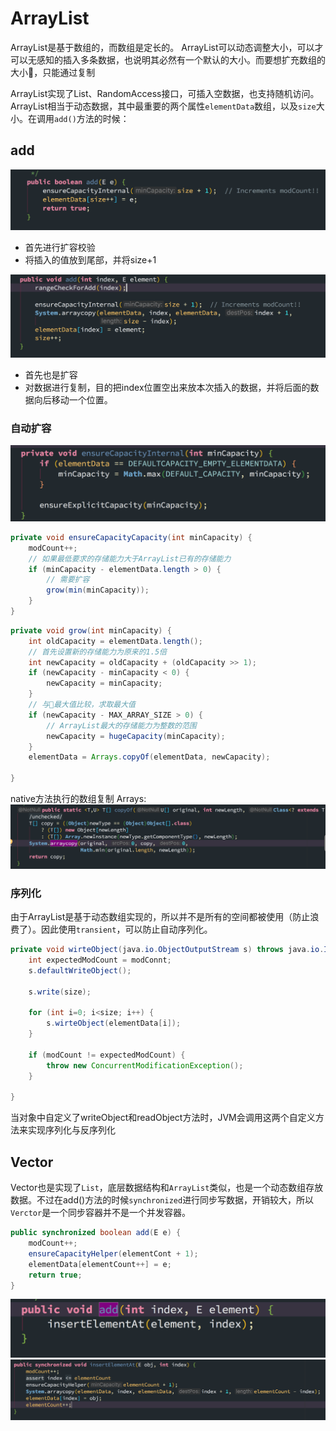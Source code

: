 # ArrayList

ArrayList是基于数组的，而数组是定长的。
ArrayList可以动态调整大小，可以才可以无感知的插入多条数据，也说明其必然有一个默认的大小。而要想扩充数组的大小，只能通过复制

ArrayList实现了List、RandomAccess接口，可插入空数据，也支持随机访问。
ArrayList相当于动态数据，其中最重要的两个属性`elementData`数组，以及`size`大小。在调用`add()`方法的时候：

## add

![array_add](/img/array_add.png)

- 首先进行扩容校验
- 将插入的值放到尾部，并将size+1

![array_add(int, e)](/img/array_add_int_e.png)

- 首先也是扩容
- 对数据进行复制，目的把index位置空出来放本次插入的数据，并将后面的数据向后移动一个位置。

### 自动扩容

![array_ensureCapacityInternal](/img/array_ensureCapacityInternal.png)

```java
private void ensureCapacityCapacity(int minCapacity) {
    modCount++;
    // 如果最低要求的存储能力大于ArrayList已有的存储能力
    if (minCapacity - elementData.length > 0) {
        // 需要扩容
        grow(min(minCapacity));
    }
}
```

```java
private void grow(int minCapacity) {
    int oldCapacity = elementData.length();
    // 首先设置新的存储能力为原来的1.5倍
    int newCapacity = oldCapacity + (oldCapacity >> 1);
    if (newCapacity - minCapacity < 0) {
        newCapacity = minCapacity;
    }
    // 与最大值比较，求取最大值
    if (newCapacity - MAX_ARRAY_SIZE > 0) {
        // ArrayList最大的存储能力为整数的范围
        newCapacity = hugeCapacity(minCapacity);
    }
    elementData = Arrays.copyOf(elementData, newCapacity);

}
```

native方法执行的数组复制
Arrays:
![arrays_copyof](/img/arrays_copyof.png)

### 序列化

由于ArrayList是基于动态数组实现的，所以并不是所有的空间都被使用（防止浪费了）。因此使用`transient`，可以防止自动序列化。

```java
private void wirteObject(java.io.ObjectOutputStream s) throws java.io.IOException{
    int expectedModCount = modConnt;
    s.defaultWriteObject();

    s.write(size);

    for (int i=0; i<size; i++) {
        s.wirteObject(elementData[i]);
    }

    if (modCount != expectedModCount) {
        throw new ConcurrentModificationException();
    }

}
```

当对象中自定义了writeObject和readObject方法时，JVM会调用这两个自定义方法来实现序列化与反序列化

## Vector

Vector也是实现了`List`，底层数据结构和`ArrayList`类似，也是一个动态数组存放数据。不过在add()方法的时候`synchronized`进行同步写数据，开销较大，所以`Verctor`是一个同步容器并不是一个并发容器。

```java
public synchronized boolean add(E e) {
    modCount++;
    ensureCapacityHelper(elementCont + 1);
    elementData[elementCount++] = e;
    return true;
}
```

![vector_add](/img/vector_add.png)
![insertElementAt](/img/insertElementAt.png)